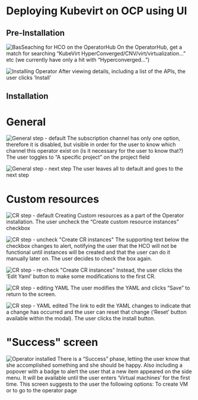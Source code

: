 # Deploying Kubevirt on OCP using UI

## Pre-Installation

![BasSeaching for HCO on the OperatorHub](img/1-01.png)
On the OperatorHub, get a match for searching “KubeVirt HyperConverged/CNV/virt/virtualization…” etc (we currently have only a hit with “Hyperconverged…”)

![Installing Operator](img/1-02.png)
After viewing details, including a list of the APIs, the user clicks ‘Install’



## Installation

# General

![General step - default](img/2-00.png)
The subscription channel has only one option, therefore it is disabled, but visible in order for the user to know which channel this operator exist on  (is it necessary for the user to know that?)
The user toggles to “A specific project” on the project field

![General step - next step](img/2-01.png)
The user leaves all to default and goes to the next step

# Custom resources

![CR step - default](img/2-10.png)
Creating Custom resources as a part of the Operator installation.
The user uncheck the “Create custom resource instances” checkbox

![CR step - uncheck "Create CR instances"](img/2-11.png)
The supporting text below the checkbox changes to alert, notifying the user that the HCO will not be functional until instances will be created and that the user can do it manually later on.
The user decides to check the box again.

![CR step - re-check "Create CR instances"](img/2-12.png)
Instead, the user clicks the ‘Edit Yaml’ button to make some modifications to the first CR.

![CR step - editing YAML](img/2-13.png)
The user modifies the YAML and clicks “Save” to return to the screen.

![CR step - YAML edited](img/2-14.png)
The link to edit the YAML changes to indicate that a change has occurred and the user can reset that change (‘Reset’ button available within the modal). 
The user clicks the install button.

# "Success" screen
![Operator installed](img/2-20.png)
There is a “Success” phase, letting the user know that she accomplished something and she should be happy. Also including a popover with a badge to alert the user that a new item appeared on the side menu. It will be available until the user enters ‘Virtual machines’ for the first time.
This screen suggests to the user the following options: To create VM or to go to the operator page
